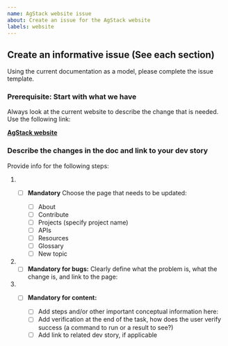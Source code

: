 ```yaml
---
name: AgStack website issue
about: Create an issue for the AgStack website
labels: website
---
```


## Create an informative issue (See each section)

Using the current documentation as a model, please complete the issue template. 

### Prerequisite: Start with what we have

Always look at the current website to describe the change that is needed. Use the following link: 

**[AgStack website](https://agstack.github.io/agstack-website/)**

### Describe the changes in the doc and link to your dev story

Provide info for the following steps:

1. - [ ] **Mandatory** Choose the page that needs to be updated:
     
      - [ ] About
      - [ ] Contribute
      - [ ] Projects (specify project name) 
      - [ ] APIs
      - [ ] Resources
      - [ ] Glossary
      - [ ] New topic

2. - [ ] **Mandatory for bugs:** Clearly define what the problem is, what the change is, and link to the page:

3. - [ ] **Mandatory for content:**
            
       - [ ] Add steps and/or other important conceptual information here: 
       - [ ] Add verification at the end of the task, how does the user verify success (a command to run or a result to see?)
       - [ ] Add link to related dev story, if applicable
